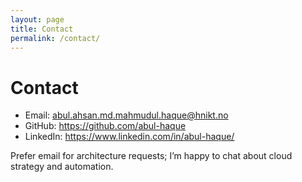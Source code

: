 ```yaml
---
layout: page
title: Contact
permalink: /contact/
---
```


# Contact

- Email: <abul.ahsan.md.mahmudul.haque@hnikt.no>  
- GitHub: <https://github.com/abul-haque>  
- LinkedIn: <https://www.linkedin.com/in/abul-haque/>  

Prefer email for architecture requests; I’m happy to chat about cloud strategy and automation.
